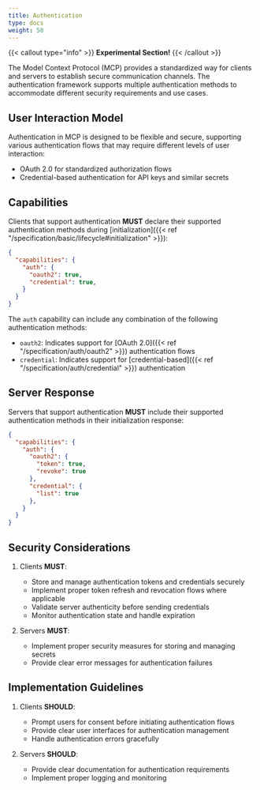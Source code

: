 ```yaml
---
title: Authentication
type: docs 
weight: 50
---
```


{{< callout type="info" >}}
**Experimental Section!**
{{< /callout >}}

The Model Context Protocol (MCP) provides a standardized way for clients and servers to establish secure communication channels. The authentication framework supports multiple authentication methods to accommodate different security requirements and use cases.

## User Interaction Model

Authentication in MCP is designed to be flexible and secure, supporting various authentication flows that may require different levels of user interaction:

- OAuth 2.0 for standardized authorization flows
- Credential-based authentication for API keys and similar secrets

## Capabilities

Clients that support authentication **MUST** declare their supported authentication methods during [initialization]({{< ref "/specification/basic/lifecycle#initialization" >}}):

```json
{
  "capabilities": {
    "auth": {
      "oauth2": true,
      "credential": true,
    }
  }
}
```

The `auth` capability can include any combination of the following authentication methods:

- `oauth2`: Indicates support for [OAuth 2.0]({{< ref "/specification/auth/oauth2" >}}) authentication flows
- `credential`: Indicates support for [credential-based]({{< ref "/specification/auth/credential" >}}) authentication

## Server Response

Servers that support authentication **MUST** include their supported authentication methods in their initialization response:

```json
{
  "capabilities": {
    "auth": {
      "oauth2": {
        "token": true,
        "revoke": true
      },
      "credential": {
        "list": true
      },
    }
  }
}
```

## Security Considerations

1. Clients **MUST**:
   - Store and manage authentication tokens and credentials securely
   - Implement proper token refresh and revocation flows where applicable
   - Validate server authenticity before sending credentials
   - Monitor authentication state and handle expiration

2. Servers **MUST**:
   - Implement proper security measures for storing and managing secrets
   - Provide clear error messages for authentication failures

## Implementation Guidelines

1. Clients **SHOULD**:
   - Prompt users for consent before initiating authentication flows
   - Provide clear user interfaces for authentication management
   - Handle authentication errors gracefully

2. Servers **SHOULD**:
   - Provide clear documentation for authentication requirements
   - Implement proper logging and monitoring